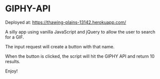 # GIPHY-API

Deployed at: https://thawing-plains-13142.herokuapp.com/

A silly app using vanilla JavaScript and jQuery to allow the user to search for a GIF.

The input request will create a button with that name.

When the button is clicked, the script will hit the GIPHY API and return 10 results.




Enjoy!
